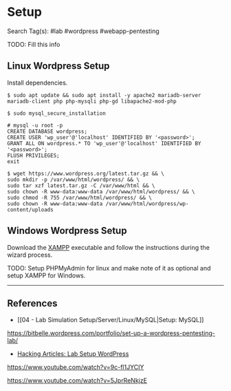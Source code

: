 # Setup

Search Tag(s): #lab #wordpress #webapp-pentesting

TODO: Fill this info

## Linux Wordpress Setup

Install dependencies.

```
$ sudo apt update && sudo apt install -y apache2 mariadb-server mariadb-client php php-mysqli php-gd libapache2-mod-php
```

```
$ sudo mysql_secure_installation
```


```
# mysql -u root -p
CREATE DATABASE wordpress;
CREATE USER 'wp_user'@'localhost' IDENTIFIED BY '<password>';
GRANT ALL ON wordpress.* TO 'wp_user'@'localhost' IDENTIFIED BY '<password>';
FLUSH PRIVILEGES;
exit
```

```
$ wget https://www.wordpress.org/latest.tar.gz && \
sudo mkdir -p /var/www/html/wordpress/ && \
sudo tar xzf latest.tar.gz -C /var/www/html && \
sudo chown -R www-data:www-data /var/www/html/wordpress/ && \
sudo chmod -R 755 /var/www/html/wordpress/ && \
sudo chown -R www-data:www-data /var/www/html/wordpress/wp-content/uploads
```

## Windows Wordpress Setup

Download the [XAMPP](https://www.apachefriends.org/download.html) executable and follow the instructions during the wizard process.

TODO: Setup PHPMyAdmin for linux and make note of it as optional and setup XAMPP for Windows.

---
## References

- [[04 - Lab Simulation Setup/Server/Linux/MySQL|Setup: MySQL]]

https://bitbelle.wordpress.com/portfolio/set-up-a-wordpress-pentesting-lab/

- [Hacking Articles: Lab Setup WordPress](https://www.hackingarticles.in/penetration-testing-lab-setup-wordpress/)

https://www.youtube.com/watch?v=9c-fl1JYCIY

https://www.youtube.com/watch?v=5JprReNkjzE